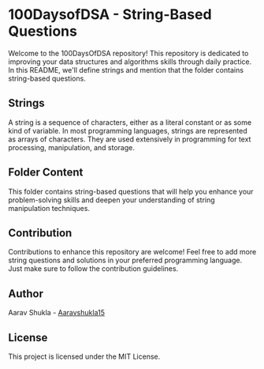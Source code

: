 # 100DaysofDSA - String-Based Questions

Welcome to the 100DaysOfDSA repository! This repository is dedicated to improving your data structures and algorithms
skills through daily practice. In this README, we'll define strings and mention that the folder contains string-based questions.

## Strings

A string is a sequence of characters, either as a literal constant or as some kind of variable. In most programming languages,
strings are represented as arrays of characters. They are used extensively in programming for text processing, manipulation, and storage.

## Folder Content

This folder contains string-based questions that will help you enhance your problem-solving skills and deepen your understanding of string 
manipulation techniques.

## Contribution

Contributions to enhance this repository are welcome! Feel free to add more string questions and solutions in your preferred programming language.
Just make sure to follow the contribution guidelines.

## Author

Aarav Shukla - [Aaravshukla15](https://github.com/Aaravshukla15/)

## License

This project is licensed under the MIT License.
